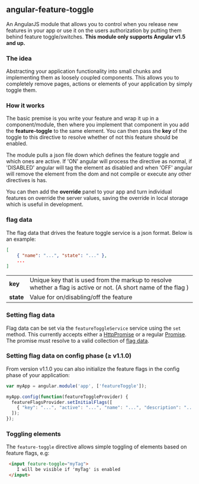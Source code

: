 ## angular-feature-toggle

An AngularJS module that allows you to control when you release new features in your app or use it on the users authorization by putting them behind feature toggle/switches. **This module only supports Angular v1.5 and up.**


### The idea

Abstracting your application functionality into small chunks and implementing them as loosely coupled components. This allows you to completely remove pages, actions or elements of your application by simply toggle them.


### How it works

The basic premise is you write your feature and wrap it up in a component/module, then where you implement that component in you add the **feature-toggle** to the same element. You can then pass the **key** of the toggle to this directive to resolve whether of not this feature should be enabled.

The module pulls a json file down which defines the feature toggle and which ones are active. If 'ON' angular will process the directive as normal, if 'DISABLED' angular will tag the element as disabled and when 'OFF' angular will remove the element from the dom and not compile or execute any other directives is has.

You can then add the **override** panel to your app and turn individual features on override the server values, saving the override in local storage which is useful in development.


### flag data

The flag data that drives the feature toggle service is a json format. Below is an example:
```json
[
    { "name": "...", "state": "..." },
    ...
]
```
<table>
   <tr>
    <td><b>key</b></td>
    <td>Unique key that is used from the markup to resolve whether a flag is active or not. (A short name of the flag )</td>
   </tr>
   <tr>
    <td><b>state</b></td>
    <td>Value for on/disabling/off the feature</td>
   </tr>
</table>


### Setting flag data

Flag data can be set via the `featureToggleService` service using the `set` method. This currently accepts either a [HttpPromise](https://docs.angularjs.org/api/ng/service/$http) or a regular [Promise](https://docs.angularjs.org/api/ng/service/$q). The promise must resolve to a valid collection of [flag data](#flag-data).


### Setting flag data on config phase (≥ v1.1.0)

From version v1.1.0 you can also initialize the feature flags in the config phase of your application:

```js
var myApp = angular.module('app', ['featureToggle']);

myApp.config(function(featureToggleProvider) {
  featureFlagsProvider.setInitialFlags([
    { "key": "...", "active": "...", "name": "...", "description": "..." },
  ]);
});
```

### Toggling elements

The `feature-toggle` directive allows simple toggling of elements based on feature flags, e.g:

```html
 <input feature-toggle="myTag">
 	I will be visible if 'myTag' is enabled
 </input>
```
